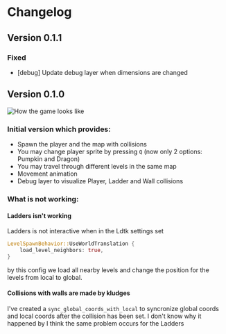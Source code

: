 # Changelog

## Version 0.1.1
### Fixed
- [debug] Update debug layer when dimensions are changed

## Version 0.1.0
![How the game looks like](./docs/dungeon_rogue_0_1_0.gif)

### Initial version which provides:
- Spawn the player and the map with collisions
- You may change player sprite by pressing `Q` (now only 2 options: Pumpkin and Dragon)
- You may travel through different levels in the same map
- Movement animation
- Debug layer to visualize Player, Ladder and Wall collisions

### What is not working:
#### Ladders isn't working
Ladders is not interactive when in the Ldtk settings set
```rust
LevelSpawnBehavior::UseWorldTranslation {
    load_level_neighbors: true,
}
```
by this config we load all nearby levels and change the position for the
levels from local to global.

#### Collisions with walls are made by kludges
I've created a `sync_global_coords_with_local` to syncronize global coords
and local coords after the collision has been set.
I don't know why it happened by I think the same problem occurs for the
Ladders
